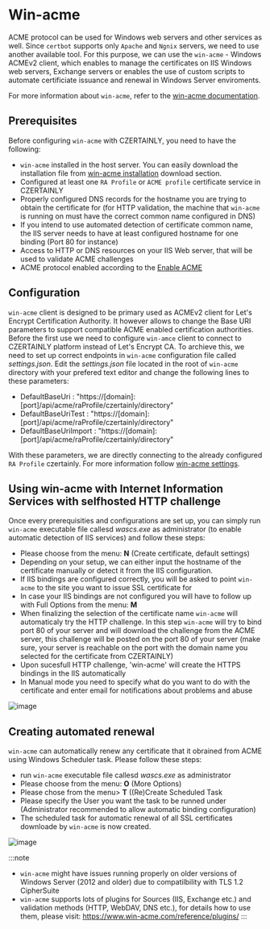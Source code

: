 # Win-acme


ACME protocol can be used for Windows web servers and other services as well. Since `certbot` supports only `Apache` and `Ngnix` servers, we need to use another available tool. For this purpose, we can use the `win-acme` - Windows ACMEv2 client, which enables to manage the certificates on IIS Windows web servers, Exchange servers or enables the use of custom scripts to automate certificiate issuance and renewal in Windows Server enviroments. 


For more information about `win-acme`, refer to the [win-acme documentation](https://www.win-acme.com/manual/getting-started).

## Prerequisites

Before configuring `win-acme` with CZERTAINLY, you need to have the following:
- `win-acme` installed in the host server. You can easily download the installation file from [win-acme installation](https://www.win-acme.com) download section. 
- Configured at least one `RA Profile` or `ACME profile` certificate service in CZERTAINLY
- Properly configured DNS records for the hostname you are trying to obtain the certificate for (for HTTP validation, the machine that `win-acme` is running on must have the correct common name configured in DNS)
- If you intend to use automated detection of certificate common name, the IIS server needs to have at least configured hostname for one binding (Port 80 for instance)
- Access to HTTP or DNS resources on your IIS Web server, that will be used to validate ACME challenges
- ACME protocol enabled according to the [Enable ACME](enable-acme)

## Configuration

`win-acme` client is designed to be primary used as ACMEv2 client for Let's Encrypt Certification Authority. It however allows to change the Base URI parameters to support compatible ACME enabled certification authorities. Before the first use we need to configure  `win-amce` client to connect to CZERTAINLY platform instead of Let's Encrypt CA. To archieve this, we need to set up correct endpoints in `win-acme` configuration file called *settings.json*. Edit the *settings.json* file located in the root of `win-acme` directory with your prefered text editor and change the following lines to these parameters: 

- DefaultBaseUri : "https://[domain]:[port]/api/acme/raProfile/czertainly/directory"
- DefaultBaseUriTest : "https://[domain]:[port]/api/acme/raProfile/czertainly/directory"
- DefaultBaseUriImport : "https://[domain]:[port]/api/acme/raProfile/czertainly/directory"

With these parameters, we are directly connecting to the already configured `RA Profile` czertainly. 
For more information follow [win-acme settings](https://www.win-acme.com/reference/settings#acme). 


## Using win-acme with Internet Information Services with selfhosted HTTP challenge
Once every prerequisities and configurations are set up, you can simply run `win-acme` executable file callesd *wascs.exe* as administrator (to enable automatic detection of IIS services) and follow these steps:
- Please choose from the menu: **N** (Create certificate, default settings)
- Depending on your setup, we can either input the hostname of the certificate manually or detect it from the IIS configuration.
- If IIS bindings are configured correctly, you will be asked to point `win-acme` to the site you want to issue SSL certificate for
- In case your IIS bindings are not configured you will have to follow up with Full Options from the menu: **M**
- When finalizing the selection of the certificate name `win-acme` will automaticaly try the HTTP challenge. In this step `win-acme` will try to bind port 80 of your server and will download the challenge from the ACME server, this challenge will be posted on the port 80 of your server (make sure, your server is reachable on the port with the domain name you selected for the certificate from CZERTAINLY)
- Upon sucesfull HTTP challenge, 'win-acme' will create the HTTPS bindings in the IIS automatically
- In Manual mode you need to specify what do you want to do with the certificate and enter email for notifications about problems and abuse

![image](https://user-images.githubusercontent.com/97409110/171993733-c1c17007-50ff-46f8-8a80-9faeef73b2bd.png)

## Creating automated renewal
`win-acme` can automatically renew any certificate that it obrained from ACME using Windows Scheduler task. Please follow these steps:
- run `win-acme` executable file callesd *wascs.exe* as administrator
- Please choose from the menu: **O** (More Options)
- Please chose from the menu> **T** ((Re)Create Scheduled Task
- Please specify the User you want the task to be runned under (Administrator recommended to allow automatic binding configuration)
- The scheduled task for automatic renewal of all SSL certificates downloade by `win-acme` is now created.

![image](https://user-images.githubusercontent.com/97409110/171994019-a0a38c24-4605-46fb-b13b-7e9bbc94f5e0.png)

:::note
- `win-acme` might have issues running properly on older versions of Windows Server (2012 and older) due to compatilbility with TLS 1.2 CipherSuite
- `win-acme` supports lots of plugins for Sources (IIS, Exchange etc.) and validation methods (HTTP, WebDAV, DNS etc.), for details how to use them, please visit: https://www.win-acme.com/reference/plugins/
:::

